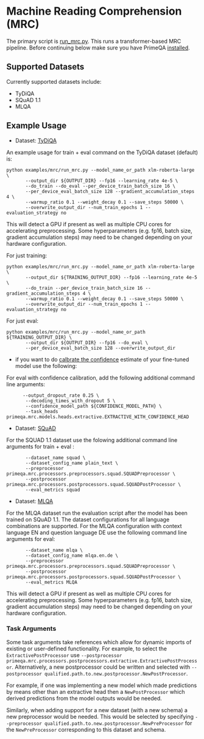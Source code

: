 # Machine Reading Comprehension (MRC)

The primary script is [run_mrc.py](./run_mrc.py).  This runs a transformer-based MRC pipeline.
Before continuing below make sure you have PrimeQA [installed](../../README.md#Installation).

## Supported Datasets
Currently supported datasets include:
- TyDiQA
- SQuAD 1.1
- MLQA

## Example Usage
 - Dataset: [TyDiQA](https://ai.google.com/research/tydiqa)

An example usage for train + eval command on the TyDiQA dataset (default) is:
```shell
python examples/mrc/run_mrc.py --model_name_or_path xlm-roberta-large \
       --output_dir ${OUTPUT_DIR} --fp16 --learning_rate 4e-5 \
       --do_train --do_eval --per_device_train_batch_size 16 \
       --per_device_eval_batch_size 128 --gradient_accumulation_steps 4 \
       --warmup_ratio 0.1 --weight_decay 0.1 --save_steps 50000 \
       --overwrite_output_dir --num_train_epochs 1 --evaluation_strategy no
```
This will detect a GPU if present as well as multiple CPU cores for accelerating preprocessing.
Some hyperparameters (e.g. fp16, batch size, gradient accumulation steps) may need to be changed
depending on your hardware configuration.

For just training:
```shell
python examples/mrc/run_mrc.py --model_name_or_path xlm-roberta-large \
       --output_dir ${TRAINING_OUTPUT_DIR} --fp16 --learning_rate 4e-5 \
       --do_train --per_device_train_batch_size 16 --gradient_accumulation_steps 4 \
       --warmup_ratio 0.1 --weight_decay 0.1 --save_steps 50000 \
       --overwrite_output_dir --num_train_epochs 1 --evaluation_strategy no
```

For just eval:
```shell
python examples/mrc/run_mrc.py --model_name_or_path ${TRAINING_OUTPUT_DIR} \
       --output_dir ${OUTPUT_DIR} --fp16 --do_eval \
       --per_device_eval_batch_size 128 --overwrite_output_dir
```
- if you want to do [calbrate the confidence](https://arxiv.org/abs/2101.07942) estimate of your fine-tuned model use the following:

For eval with confidence calibration, add the following additional command line arguments:
```shell
      --output_dropout_rate 0.25 \
       --decoding_times_with_dropout 5 \
       --confidence_model_path ${CONFIDENCE_MODEL_PATH} \
       --task_heads primeqa.mrc.models.heads.extractive.EXTRACTIVE_WITH_CONFIDENCE_HEAD
```

 - Dataset: [SQuAD](https://rajpurkar.github.io/SQuAD-explorer/)

For the SQUAD 1.1 dataset use the folowing additional command line arguments for train + eval :
```shell
       --dataset_name squad \
       --dataset_config_name plain_text \
       --preprocessor primeqa.mrc.processors.preprocessors.squad.SQUADPreprocessor \
       --postprocessor primeqa.mrc.processors.postprocessors.squad.SQUADPostProcessor \
       --eval_metrics squad 
```

 - Dataset: [MLQA](https://github.com/facebookresearch/MLQA)
 
For the MLQA dataset run the evaluation script after the model has been trained on SQuAD 1.1. 
The dataset configurations for all language combinations are supported.
For the MLQA configuration with context language EN and question language DE use the following command line arguments for eval:
```shell
       --dataset_name mlqa \
       --dataset_config_name mlqa.en.de \
       --preprocessor primeqa.mrc.processors.preprocessors.squad.SQUADPreprocessor \
       --postprocessor primeqa.mrc.processors.postprocessors.squad.SQUADPostProcessor \
       --eval_metrics MLQA 
```

This will detect a GPU if present as well as multiple CPU cores for accelerating preprocessing.
Some hyperparameters (e.g. fp16, batch size, gradient accumulation steps) may need to be changed
depending on your hardware configuration.


### Task Arguments

Some task arguments take references which allow for dynamic imports of existing or
user-defined functionality.  For example, to select the `ExtractivePostProcessor` use
`--postprocessor primeqa.mrc.processors.postprocessors.extractive.ExtractivePostProcessor`.
Alternatively, a new postprocessor could be written and selected with 
`--postprocessor qualified.path.to.new.postprocessor.NewPostProcessor`.

For example, if one was implementing a new model which made predictions by means other than
an extractive head then a `NewPostProcessor` which derived predictions from the model
outputs would be needed.

Similarly, when adding support for a new dataset (with a new schema) a new preprocessor would be needed.
This would be selected by specifying `--preprocessor qualified.path.to.new.postprocessor.NewPreProcessor`
for the `NewPreProcessor` corresponding to this dataset and schema.
